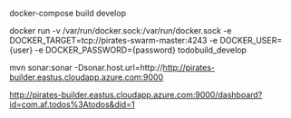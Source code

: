 docker-compose build develop

docker run -v /var/run/docker.sock:/var/run/docker.sock -e DOCKER_TARGET=tcp://pirates-swarm-master:4243 -e DOCKER_USER={user} -e DOCKER_PASSWORD={password} todobuild_develop

mvn sonar:sonar -Dsonar.host.url=http://http://pirates-builder.eastus.cloudapp.azure.com:9000

http://pirates-builder.eastus.cloudapp.azure.com:9000/dashboard?id=com.af.todos%3Atodos&did=1
